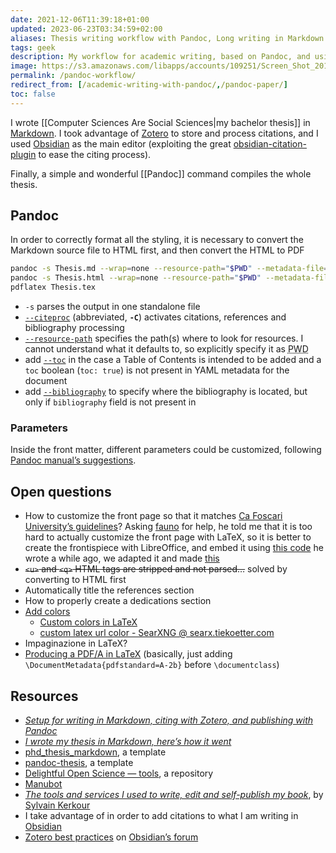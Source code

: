 ```yaml
---
date: 2021-12-06T11:39:18+01:00
updated: 2023-06-23T03:34:59+02:00
aliases: Thesis writing workflow with Pandoc, Long writing in Markdown
tags: geek
description: My workflow for academic writing, based on Pandoc, and using Markdown, Zotero, and Obsidian.
image: https://s3.amazonaws.com/libapps/accounts/109251/Screen_Shot_2017-01-06_at_4.18.48_PM.png
permalink: /pandoc-workflow/
redirect_from: [/academic-writing-with-pandoc/,/pandoc-paper/]
toc: false
---
```

I wrote [[Computer Sciences Are Social Sciences|my bachelor thesis]] in [Markdown](https://en.wikipedia.org/wiki/Markdown 'Markdown in Wikipedia'). I took advantage of [Zotero](https://zotero.org 'Zotero official website') to store and process citations, and I used [Obsidian](https://obsidian.md 'Obsidian official website') as the main editor (exploiting the great [obsidian-citation-plugin](https://github.com/hans/obsidian-citation-plugin 'obsidian-citation-plugin on GitHub') to ease the citing process).

Finally, a simple and wonderful [[Pandoc]] command compiles the whole thesis.

## Pandoc

In order to correctly format all the styling, it is necessary to convert the Markdown source file to HTML first, and then convert the HTML to PDF

```bash
pandoc -s Thesis.md --wrap=none --resource-path="$PWD" --metadata-file=Thesis.yml -C -o Thesis.html &&\
pandoc -s Thesis.html --wrap=none --resource-path="$PWD" --metadata-file=Thesis.yml -C -o Thesis.tex &&\
pdflatex Thesis.tex
```

- `-s` parses the output in one standalone file
- [`--citeproc`](https://pandoc.org/MANUAL.html#option--citeproc '--citeproc in Pandoc’s User Manual') (abbreviated, **`-C`**) activates citations, references and bibliography processing
- [`--resource-path`](https://pandoc.org/MANUAL.html#option--resource-path '--resource-path in Pandoc’s User Manual') specifies the path(s) where to look for resources. I cannot understand what it defaults to, so explicitly specify it as <abbr title='present working directory'>PWD</abbr>
- add [`--toc`](https://pandoc.org/MANUAL.html#option--toc '--toc in Pandoc’s User Manual') in the case a Table of Contents is intended to be added and a `toc` boolean (`toc: true`) is not present in YAML metadata for the document
- add [`--bibliography`](https://pandoc.org/MANUAL.html#option--bibliography '--bibliography in Pandoc’s User Manual') to specify where the bibliography is located, but only if `bibliography` field is not present in

### Parameters

Inside the front matter, different parameters could be customized, following [Pandoc manual’s suggestions](https://pandoc.org/MANUAL.html#variables-for-latex '“Variables for LaTeX” in Pandoc manual').

## Open questions

- How to customize the front page so that it matches [Ca Foscari University’s guidelines](https://unive.it/pag/8751)? Asking [fauno](https://0xacab.org/fauno 'fauno’s profile') for help, he told me that it is too hard to actually customize the front page with LaTeX, so it is better to create the frontispiece with LibreOffice, and embed it using [this code](https://0xacab.org/utopias-piratas/utopia.partidopirata.com.ar/-/blob/develop/_layouts/header.tex#L68-77 'a few lines from a layout file of utopia.partidopirata.com.ar') he wrote a while ago, we adapted it and made [this](https://cloud.tommi.space/s/WbZgpLjbgm5Zo96 'thesis_frontispiece.tex')
- ~~`<u>` and `<q>` HTML tags are stripped and not parsed…~~ solved by converting to HTML first
- Automatically title the references section
- How to properly create a dedications section
- [Add colors](https://pandoc.org/MANUAL.html#links)
	- [Custom colors in LaTeX](https://tex.stackexchange.com/questions/436528/setting-all-links-in-hyperref-package-to-a-custom-color 'Setting all links in hyperref package to a custom color')
	- [custom latex url color - SearXNG @ searx.tiekoetter.com](https://searx.tiekoetter.com/search?q=custom+latex+url+color&category_general=on&language=en-US&time_range=&safesearch=0&theme=simple)
 - Impaginazione in LaTeX?
 - [Producing a PDF/A in LaTeX](https://tex.stackexchange.com/questions/655521/how-to-produce-pdf-a-and-pdf-x-in-2022 'pdfx - How to produce PDF/A and PDF/X in 2022? - TeX - LaTeX Stack Exchange') (basically, just adding `\DocumentMetadata{pdfstandard=A-2b}` before `\documentclass`)

## Resources

- <cite>[Setup for writing in Markdown, citing with Zotero, and publishing with Pandoc](https://www.simonlindgren.com/notes/2019/11/15/setup-for-writing-in-markdown-citing-with-zotero-and-publishing-with-pandoc 'Setup for writing in Markdown, citing with Zotero, and publishing with Pandoc')</cite>
- <cite>[I wrote my thesis in Markdown, here’s how it went](https://medium.com/@krzysztofczarnecki/i-wrote-my-thesis-in-markdown-heres-how-it-went-3f60140dfe65 'I wrote my thesis in Markdown, here’s how it went')</cite>
- [phd_thesis_markdown](https://github.com/tompollard/phd_thesis_markdown 'phd_thesis_markdown repository on GitHub'), a template
- [pandoc-thesis](https://github.com/cagix/pandoc-thesis 'pandoc-thesis repository on GitHub'), a template
- [Delightful Open Science — tools](https://codeberg.org/teaserbot-labs/delightful-open-science#user-content-tools 'easerbot-labs/delightful-open-science: Curated list of resources, organizations and free software that are supporting the field of open science.'), a repository
- [Manubot](https://manubot.org 'Manubot')
- <cite>[The tools and services I used to write, edit and self-publish my book](https://kerkour.com/book-self-publishing-pandoc/ 'The tools and services I used to write, edit and self-publish my book')</cite>, by [Sylvain Kerkour](https://kerkour.com/ 'Sylvain Kerkour’s personal website')
- I take advantage of in order to add citations to what I am writing in [Obsidian](https://obsidian.md 'Obsidian')
- [Zotero best practices](https://forum.obsidian.md/t/zotero-best-practices/ 'Zotero best practices') on [Obsidian’s forum](https://forum.obsisian.md 'Obsidian Community Forum')
